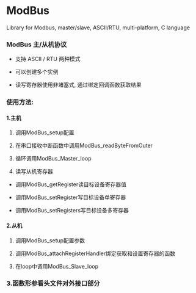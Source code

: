 # ModBus
Library for Modbus, master/slave, ASCII/RTU, multi-platform, C language


### ModBus 主/从机协议

- 支持 ASCII / RTU 两种模式

- 可以创建多个实例

- 读写寄存器使用非堵塞式, 通过绑定回调函数获取结果

### 使用方法:

#### 1.主机

1. 调用ModBus_setup配置

2. 在串口接收中断函数中调用ModBus_readByteFromOuter

3. 循环调用ModBus_Master_loop

4. 读写从机寄存器

- 调用ModBus_getRegister读目标设备寄存器值

- 调用ModBus_setRegister写目标设备单寄存器

- 调用ModBus_setRegisters写目标设备多寄存器

#### 2.从机

1. 调用ModBus_setup配置参数

2. 调用ModBus_attachRegisterHandler绑定获取和设置寄存器的函数

3. 在loop中调用ModBus_Slave_loop

### 3.函数形参看头文件对外接口部分
